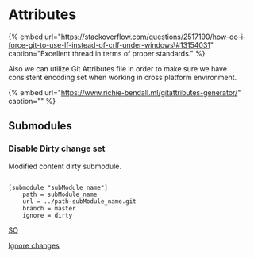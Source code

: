 # Attributes

{% embed url="https://stackoverflow.com/questions/2517190/how-do-i-force-git-to-use-lf-instead-of-crlf-under-windows\#13154031" caption="Excellent thread in terms of proper standards." %}

Also we can utilize Git Attributes file in order to make sure we have consistent encoding set when working in cross platform environment.

{% embed url="https://www.richie-bendall.ml/gitattributes-generator/" caption="" %}



## Submodules

### Disable Dirty change set
Modified content dirty submodule.

```config

[submodule "subModule_name"]
	path = subModule_name
	url = ../path-subModule_name.git
	branch = master
	ignore = dirty

```

[SO](https://stackoverflow.com/questions/3240881/git-can-i-suppress-listing-of-modified-content-dirty-submodule-entries-in-sta)

[Ignore changes](https://medicineyeh.wordpress.com/2015/07/15/how-to-ignore-changes-in-git-submodules/)